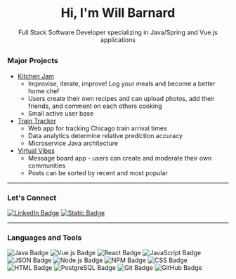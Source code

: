 <h1 align="center">Hi, I'm Will Barnard</h1>
<p align="center">Full Stack Software Developer specializing in Java/Spring and Vue.js applications</p>
<h2></h2>

### Major Projects

- <a href="http://kitchen-jam.com">Kitchen Jam</a>
    - Improvise, iterate, improve! Log your meals and become a better home chef
    - Users create their own recipes and can upload photos, add their friends, and comment on each others cooking
    - Small active user base
- <a href="http://train-tracker.will-barnard.com">Train Tracker</a>
    - Web app for tracking Chicago train arrival times
    - Data analytics determine relative prediction accuracy
    - Microservice Java architecture
- <a href="http://virtual-vibes.will-barnard.com">Virtual Vibes</a>
    - Message board app - users can create and moderate their own communities
    - Posts can be sorted by recent and most popular
---
### Let's Connect
[![LinkedIn Badge](https://img.shields.io/badge/LinkedIn-0077B5?style=for-the-badge&logo=linkedin&logoColor=white)](https://www.linkedin.com/in/will-barnard-dev/)
[![Static Badge](https://img.shields.io/badge/Porfolio-gray)](https://will-barnard.com)

---
### Languages and Tools
![Java Badge](https://img.shields.io/badge/Java-ED8B00?style=for-the-badge&logo=openjdk&logoColor=white)
![Vue.js Badge](https://img.shields.io/badge/Vue.js-35495E?style=for-the-badge&logo=vuedotjs&logoColor=4FC08D)
![React Badge](https://img.shields.io/badge/React-20232A?style=for-the-badge&logo=react&logoColor=61DAFB)
![JavaScript Badge](https://img.shields.io/badge/JavaScript-323330?style=for-the-badge&logo=javascript&logoColor=F7DF1E)
![JSON Badge](https://img.shields.io/badge/json-5E5C5C?style=for-the-badge&logo=json&logoColor=white)
![Node.js Badge](https://img.shields.io/badge/Node.js-339933?style=for-the-badge&logo=nodedotjs&logoColor=white)
![NPM Badge](https://img.shields.io/badge/npm-CB3837?style=for-the-badge&logo=npm&logoColor=white)
![CSS Badge](https://img.shields.io/badge/CSS3-1572B6?style=for-the-badge&logo=css3&logoColor=white) 
![HTML Badge](https://img.shields.io/badge/HTML5-E34F26?style=for-the-badge&logo=html5&logoColor=white)
![PostgreSQL Badge](https://img.shields.io/badge/PostgreSQL-316192?style=for-the-badge&logo=postgresql&logoColor=white) 
![Git Badge](https://img.shields.io/badge/Git-F05032?style=for-the-badge&logo=git&logoColor=white) 
![GitHub Badge](https://img.shields.io/badge/GitHub-100000?style=for-the-badge&logo=github&logoColor=white) 
